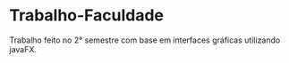 # Trabalho-Faculdade 
Trabalho feito no 2° semestre com base em interfaces gráficas utilizando javaFX.
